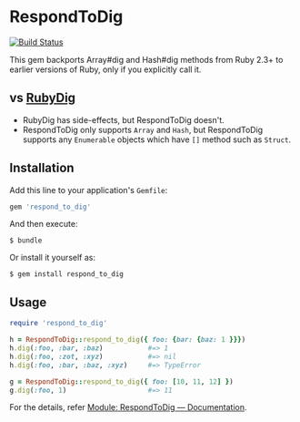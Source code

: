 RespondToDig
===

[![Build Status](https://travis-ci.org/announce/respond_to_dig.svg?branch=master)](https://travis-ci.org/announce/respond_to_dig)

This gem backports Array#dig and Hash#dig methods from Ruby 2.3+ to earlier versions of Ruby, only if you explicitly call it.

## vs [RubyDig](https://github.com/Invoca/ruby_dig)
* RubyDig has side-effects, but RespondToDig doesn't.
* RespondToDig only supports `Array` and `Hash`, but RespondToDig supports any `Enumerable` objects which have `[]` method such as `Struct`.

## Installation

Add this line to your application's `Gemfile`:

```ruby
gem 'respond_to_dig'
```

And then execute:

    $ bundle

Or install it yourself as:

    $ gem install respond_to_dig

## Usage

```rb
require 'respond_to_dig'

h = RespondToDig::respond_to_dig({ foo: {bar: {baz: 1 }}})
h.dig(:foo, :bar, :baz)           #=> 1
h.dig(:foo, :zot, :xyz)           #=> nil
h.dig(:foo, :bar, :baz, :xyz)     #=> TypeError

g = RespondToDig::respond_to_dig({ foo: [10, 11, 12] })
g.dig(:foo, 1)                    #=> 11
```

For the details, refer [Module: RespondToDig — Documentation](http://www.rubydoc.info/gems/respond_to_dig/1.1.0/RespondToDig).
